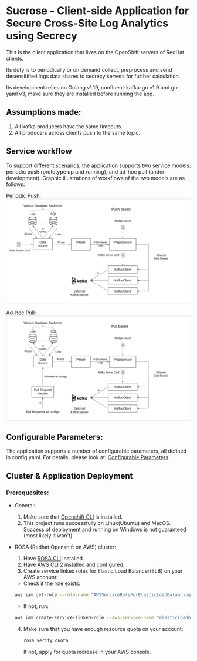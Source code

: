# Sucrose - Client-side Application for Secure Cross-Site Log Analytics using Secrecy

This is the client application that lives on the OpenShift servers of RedHat clients.

Its duty is to periodically or on demand collect, preprocess and send desensitified logs data shares to secrecy servers for further calculation.

Its development relies on Golang v1.19, confluent-kafka-go v1.9 and go-yaml v3, make sure they are installed before running the app.

## Assumptions made:
1. All kafka producers have the same timeouts.
2. All producers across clients push to the same topic.

## Service workflow
To support different scenarios, the application supports two service models: periodic push
(prototype up and running), and ad-hoc pull (under development). Graphic illustrations of workflows
of the two models are as follows: 

Periodic Push:
![image](pictures/push.png)

Ad-hoc Pull:
![image](pictures/pull.png)

## Configurable Parameters:
The application supports a number of configurable parameters, all defined in config.yaml. For 
details, please look at: [Configurable Parameters](docs/config_param.md).

## Cluster & Application Deployment
### Prerequesites:
- General: 
  
  1. Make sure that [Openshift CLI](https://docs.openshift.com/container-platform/4.8/cli_reference/openshift_cli/getting-started-cli.html) is installed.
  2. This project runs successfully on Linux(Ubuntu) and MacOS. Success of deployment and running on Windows is not guaranteed (most likely it won't).
- ROSA (Redhat Openshift on AWS) cluster:
  
  1. Have [ROSA CLI](https://docs.openshift.com/rosa/rosa_cli/rosa-get-started-cli.html) installed.
  2. Have [AWS CLI 2](https://docs.aws.amazon.com/cli/latest/userguide/getting-started-install.html) installed and configured.
  3. Create service linked roles for Elastic Load Balancer(ELB) on your AWS account:
    - Check if the role exists:
     ```Bash
     aws iam get-role --role-name "AWSServiceRoleForElasticLoadBalancing"
     ```
    - If not, run:
     ```Bash
     aws iam create-service-linked-role --aws-service-name "elasticloadbalancing.amazonaws.com"
     ```
  4. Make sure that you have enough resource quota on your account: 
     ```Bash
     rosa verify quota
     ```
     If not, apply for quota increase in your AWS console.
